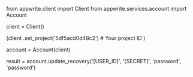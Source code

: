 from appwrite.client import Client
from appwrite.services.account import Account

client = Client()

(client
  .set_project('5df5acd0d48c2') # Your project ID
)

account = Account(client)

result = account.update_recovery('[USER_ID]', '[SECRET]', 'password', 'password')
